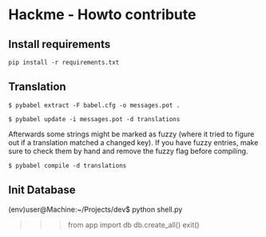 # Hackme - Howto contribute

## Install requirements

`pip install -r requirements.txt`


## Translation

`$ pybabel extract -F babel.cfg -o messages.pot .`

`$ pybabel update -i messages.pot -d translations`

Afterwards some strings might be marked as fuzzy (where it tried to figure out if a translation matched a changed key). If you have fuzzy entries, make sure to check them by hand and remove the fuzzy flag before compiling.

`$ pybabel compile -d translations`


## Init Database

(env)user@Machine:~/Projects/dev$ python shell.py 
>>> from app import db
>>> db.create_all()
>>> exit()


